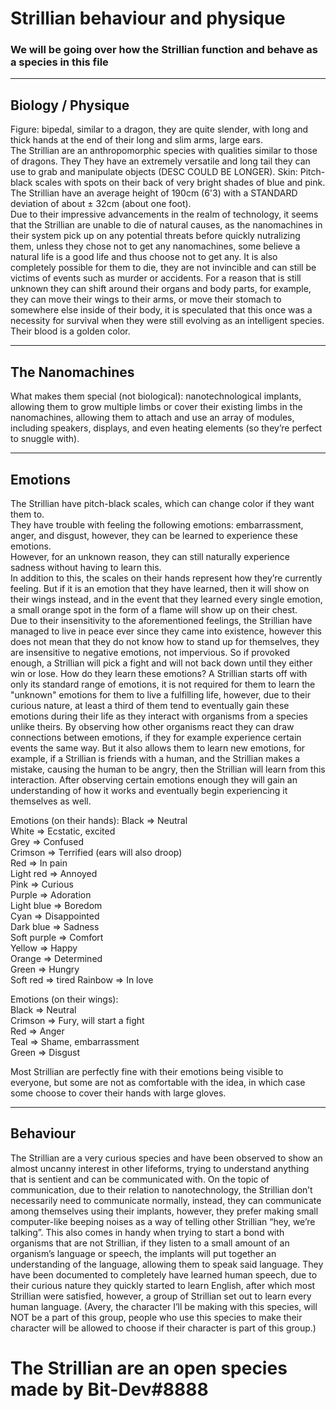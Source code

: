 # Strillian behaviour and physique
### We will be going over how the Strillian function and behave as a species in this file

---
## Biology / Physique
Figure: bipedal, similar to a dragon, they are quite slender, with long and thick hands at the end of their long and slim arms, large ears.  
The Strillian are an anthropomorphic species with qualities similar to those of dragons. They
They have an extremely versatile and long tail they can use to grab and manipulate objects (DESC COULD BE LONGER). 
Skin: Pitch-black scales with spots on their back of very bright shades of blue and pink. The Strillian have an average height of 190cm (6'3) with a STANDARD deviation of about ± 32cm (about one foot).  
Due to their impressive advancements in the realm of technology, it seems that the Strillian are unable to die of natural causes, as the nanomachines in their system pick up on any potential threats before quickly nutralizing them, unless they chose not to get any nanomachines, some believe a natural life is a good life and thus choose not to get any.
It is also completely possible for them to die, they are not invincible and can still be victims of events such as murder or accidents.
For a reason that is still unknown they can shift around their organs and body parts, for example, they can move their wings to their arms, or move their stomach to somewhere else inside of their body, it is speculated that this once was a necessity for survival when they were still evolving as an intelligent species.  
Their blood is a golden color.

---
## The Nanomachines
What makes them special (not biological): nanotechnological implants, allowing them to grow multiple limbs or cover their existing limbs in the nanomachines, allowing them to attach and use an array of modules, including speakers, displays, and even heating elements (so they’re perfect to snuggle with).

---
## Emotions
The Strillian have pitch-black scales, which can change color if they want them to.  
They have trouble with feeling the following emotions: embarrassment, anger, and disgust, however, they can be learned to experience these emotions.  
However, for an unknown reason, they can still naturally experience sadness without having to learn this.  
In addition to this, the scales on their hands represent how they’re currently feeling.
But if it is an emotion that they have learned, then it will show on their wings instead, and in the event that they learned every single emotion, a small orange spot in the form of a flame will show up on their chest.  
Due to their insensitivity to the aforementioned feelings, the Strillian have managed to live in peace ever since they came into existence, however this does not mean that they do not know how to stand up for themselves, they are insensitive to negative emotions, not impervious.
So if provoked enough, a Strillian will pick a fight and will not back down until they either win or lose.
How do they learn these emotions?
A Strillian starts off with only its standard range of emotions, it is not required for them to learn the "unknown" emotions for them to live a fulfilling life, however, due to their curious nature, at least a third of them tend to eventually gain these emotions during their life as they interact with organisms from a species unlike theirs.
By observing how other organisms react they can draw connections between emotions, if they for example experience certain events the same way. But it also allows them to learn new emotions, for example, if a Strillian is friends with a human, and the Strillian makes a mistake, causing the human to be angry, then the Strillian will learn from this interaction. After observing certain emotions enough they will gain an understanding of how it works and eventually begin experiencing it themselves as well.

Emotions (on their hands):
Black 		=> 	Neutral  
White 		=> 	Ecstatic, excited  
Grey 		=> 	Confused  
Crimson 	=> 	Terrified (ears will also droop)  
Red 		=> 	In pain  
Light red	=>	Annoyed  
Pink 		=> 	Curious  
Purple 		=> 	Adoration  
Light blue 	=> 	Boredom  
Cyan 		=> 	Disappointed  
Dark blue 	=> 	Sadness  
Soft purple 	=> 	Comfort  
Yellow 		=> 	Happy  
Orange 		=> 	Determined  
Green 		=> 	Hungry  
Soft red => tired
Rainbow		=>	In love  

Emotions (on their wings):  
Black 		=>	Neutral  
Crimson		=>	Fury, will start a fight  
Red		=>	Anger  
Teal		=>	Shame, embarrassment  
Green		=>	Disgust  

Most Strillian are perfectly fine with their emotions being visible to everyone, but some are not as comfortable with the idea, in which case some choose to cover their hands with large gloves.

---
## Behaviour
The Strillian are a very curious species and have been observed to show an almost uncanny interest in other lifeforms, trying to understand anything that is sentient and can be communicated with.
On the topic of communication, due to their relation to nanotechnology, the Strillian don’t necessarily need to communicate normally, instead, they can communicate among themselves using their implants, however, they prefer making small computer-like beeping noises as a way of telling other Strillian “hey, we’re talking”.
This also comes in handy when trying to start a bond with organisms that are not Strillian, if they listen to a small amount of an organism’s language or speech, the implants will put together an understanding of the language, allowing them to speak said language.
They have been documented to completely have learned human speech, due to their curious nature they quickly started to learn English, after which most Strillian were satisfied, however, a group of Strillian set out to learn every human language. (Avery, the character I’ll be making with this species, will NOT be a part of this group, people who use this species to make their character will be allowed to choose if their character is part of this group.)


# The Strillian are an open species made by Bit-Dev#8888